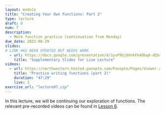 ```yaml
---
layout: module
title: "Creating Your Own Functions: Part 2"
type: lecture
draft: 0
num: 7
description:
  - More function practice (continuation from Monday)
due_date: 2022-08-29
slides:
# LINK HAS BEEN UPDATED BUT NEEDS WORK
  - url: https://docs.google.com/presentation/d/1yuP9Uj0VnkFk4Obqd-dQ54jmO293Lt7QBvUdg7T76Ek/edit?usp=sharing
    title: "Supplementary Slides for Live Lecture"
videos:
  - url: https://northwestern.hosted.panopto.com/Panopto/Pages/Viewer.aspx?id=166f8138-e1ed-4b61-b995-adb900f73b3f
    title: "Practice writing functions (part 2)"
    duration: "47:29"
    live: 1
exercise_url: "lecture07.zip"
---
```


In this lecture, we will be continuing our exploration of functions. The relevant pre-recorded videos can be found in [Lesson 6](week03-lecture01).
